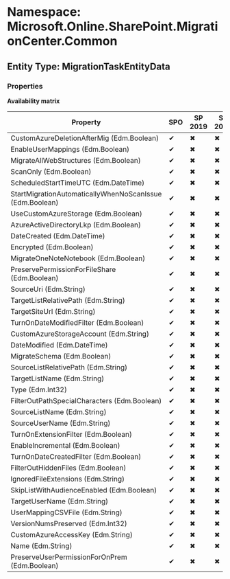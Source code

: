# Namespace: Microsoft.Online.SharePoint.MigrationCenter.Common
## Entity Type: MigrationTaskEntityData

### Properties

**Availability matrix**

Property | SPO | SP 2019 | SP 2016 | SP 2013
----------|-----|---------|---------|--------
CustomAzureDeletionAfterMig (Edm.Boolean) | ✔ | ✖ | ✖ | ✖
EnableUserMappings (Edm.Boolean) | ✔ | ✖ | ✖ | ✖
MigrateAllWebStructures (Edm.Boolean) | ✔ | ✖ | ✖ | ✖
ScanOnly (Edm.Boolean) | ✔ | ✖ | ✖ | ✖
ScheduledStartTimeUTC (Edm.DateTime) | ✔ | ✖ | ✖ | ✖
StartMigrationAutomaticallyWhenNoScanIssue (Edm.Boolean) | ✔ | ✖ | ✖ | ✖
UseCustomAzureStorage (Edm.Boolean) | ✔ | ✖ | ✖ | ✖
AzureActiveDirectoryLkp (Edm.Boolean) | ✔ | ✖ | ✖ | ✖
DateCreated (Edm.DateTime) | ✔ | ✖ | ✖ | ✖
Encrypted (Edm.Boolean) | ✔ | ✖ | ✖ | ✖
MigrateOneNoteNotebook (Edm.Boolean) | ✔ | ✖ | ✖ | ✖
PreservePermissionForFileShare (Edm.Boolean) | ✔ | ✖ | ✖ | ✖
SourceUri (Edm.String) | ✔ | ✖ | ✖ | ✖
TargetListRelativePath (Edm.String) | ✔ | ✖ | ✖ | ✖
TargetSiteUrl (Edm.String) | ✔ | ✖ | ✖ | ✖
TurnOnDateModifiedFilter (Edm.Boolean) | ✔ | ✖ | ✖ | ✖
CustomAzureStorageAccount (Edm.String) | ✔ | ✖ | ✖ | ✖
DateModified (Edm.DateTime) | ✔ | ✖ | ✖ | ✖
MigrateSchema (Edm.Boolean) | ✔ | ✖ | ✖ | ✖
SourceListRelativePath (Edm.String) | ✔ | ✖ | ✖ | ✖
TargetListName (Edm.String) | ✔ | ✖ | ✖ | ✖
Type (Edm.Int32) | ✔ | ✖ | ✖ | ✖
FilterOutPathSpecialCharacters (Edm.Boolean) | ✔ | ✖ | ✖ | ✖
SourceListName (Edm.String) | ✔ | ✖ | ✖ | ✖
SourceUserName (Edm.String) | ✔ | ✖ | ✖ | ✖
TurnOnExtensionFilter (Edm.Boolean) | ✔ | ✖ | ✖ | ✖
EnableIncremental (Edm.Boolean) | ✔ | ✖ | ✖ | ✖
TurnOnDateCreatedFilter (Edm.Boolean) | ✔ | ✖ | ✖ | ✖
FilterOutHiddenFiles (Edm.Boolean) | ✔ | ✖ | ✖ | ✖
IgnoredFileExtensions (Edm.String) | ✔ | ✖ | ✖ | ✖
SkipListWithAudienceEnabled (Edm.Boolean) | ✔ | ✖ | ✖ | ✖
TargetUserName (Edm.String) | ✔ | ✖ | ✖ | ✖
UserMappingCSVFile (Edm.String) | ✔ | ✖ | ✖ | ✖
VersionNumsPreserved (Edm.Int32) | ✔ | ✖ | ✖ | ✖
CustomAzureAccessKey (Edm.String) | ✔ | ✖ | ✖ | ✖
Name (Edm.String) | ✔ | ✖ | ✖ | ✖
PreserveUserPermissionForOnPrem (Edm.Boolean) | ✔ | ✖ | ✖ | ✖

